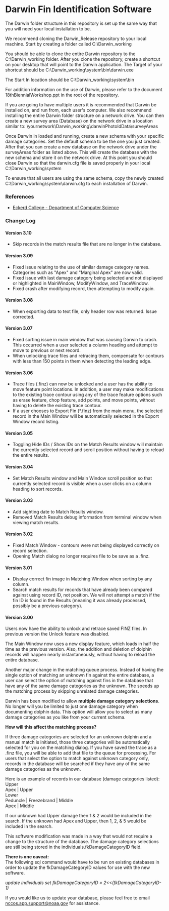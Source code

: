 # **Darwin Fin Identification Software**

The Darwin folder structure in this repository is set up the same way that you will need your local installation to be.  

We recommend cloning the Darwin_Release repository to your local machine.  Start by creating a folder called C:\Darwin_working  

You should be able to clone the entire Darwin repository to the C:\Darwin_working folder.  After you clone the repository, create a shortcut on your desktop that will point to the Darwin application.  The Target of your shortcut should be C:\Darwin_working\system\bin\darwin.exe  

The Start In location should be C:\Darwin_working\system\bin

For addition information on the use of Darwin, please refer to the document 18thBiennialWorkshop.ppt in the root of the repository.

If you are going to have multiple users it is recommended that Darwin be installed on, and run from, each user's computer.  We also recommend  installing the entire Darwin folder structure on a network drive.  You can then create a new survey area (Database) on the network drive in a location similar to:  \\yournetwork\Darwin_working\darwinPhotoIdData\surveyAreas  

Once Darwin in loaded and running, create a new schema with your specific damage categories.  Set the default schema to be the one you just created.  After that you can create a new database on the network drive under the surveyAreas folder as listed above.  This will create the database with the new schema and store it on the network drive.  At this point you should close Darwin so that the darwin.cfg file is saved properly in your local C:\Darwin_working\system  

To ensure that all users are using the same schema, copy the newly created C:\Darwin_working\system\darwin.cfg to each installation of Darwin.  

### **References**
* [Eckerd College - Department of Computer Science](http://darwin.eckerd.edu/)  

### **Change Log**

#### **Version 3.10**

*  Skip records in the match results file that are no longer in the database.  

#### **Version 3.09**

*  Fixed issue relating to the use of similar damage category names. Categories such as "Apex" and "Marginal Apex" are now valid.
*  Fixed issue with last damage category being selected and not displayed or highlighted in MainWindow, ModifyWindow, and TraceWindow.  
*  Fixed crash after modifying record, then attempting to modify again.   

#### **Version 3.08**

*  When exporting data to text file, only header row was returned. Issue corrected.   

#### **Version 3.07**

*  Fixed sorting issue in main window that was causing Darwin to crash.  This occurred when a user selected a column heading and attempt to move to previous or next record.  
*  When unlocking trace files and retracing them, compensate for contours with less than 150 points in them when detecting the leading edge.  

#### **Version 3.06**

*  Trace files (.finz) can now be unlocked and a user has the ability to move feature point locations.  In addition, a user may make modifications to the existing trace contour using any of the trace feature options such as erase feature, chop feature, add points, and move points, without having to delete the existing trace contour.  
*  If a user chooses to Export Fin (*.finz) from the main menu, the selected record in the Main Window will be automatically selected in the Export Window record listing. 

#### **Version 3.05**

*  Toggling Hide IDs / Show IDs on the Match Results window will maintain the currently selected record and scroll position without having to reload the entire results.  

#### **Version 3.04**

*  Set Match Results window and Main Window scroll position so that currently selected record is visible when a user clicks on a column heading to sort records.  

#### **Version 3.03**

*  Add sighting date to Match Results window.
*  Removed Match Results debug information from terminal window when viewing match results.

#### **Version 3.02**  

*  Fixed Match Window - contours were not being displayed correctly on record selection.  
*  Opening Match dialog no longer requires file to be save as a .finz.  

#### **Version 3.01**  

*  Display correct fin image in Matching Window when sorting by any column.  
*  Search match results for records that have already been compared against using record ID, not position.  We will not attempt a match if the fin ID is found in the Results (meaning it was already processed, possibly be a previous category).

#### **Version 3.00**  

Users now have the ability to unlock and retrace saved FINZ files.  In previous version the Unlock feature was disabled.  

The Main Window now uses a new display feature, which loads in half the time as the previous version.  Also, the addition and deletion of dolphin records will happen nearly instantaneously, without having to reload the entire database.  

Another major change in the matching queue process.  Instead of having the single option of matching an unknown fin against the entire database, a user can select the option of matching against fins in the database that have any of the same damage categories as the unknown.  The speeds up the matching process by skipping unrelated damage categories.  

Darwin has been modified to allow **multiple damage category selections**.  No longer will you be limited to just one damage category when documenting dolphin data.  This option will allow you to select as many damage categories as you like from your current schema.  

**How will this affect the matching process?** 

If three damage categories are selected for an unknown dolphin and a manual match is initiated, those three categories will be automatically selected for you on the matching dialog.  If you have saved the trace as a .finz file, you will be able to add that file to the queue for processing.  For users that select the option to match against unknown category only, records in the database will be searched if they have any of the same damage categories as the unknown.  

Here is an example of records in our database (damage categories listed):  
Upper  
Apex | Upper  
Lower  
Peduncle | Freezebrand | Middle  
Apex | Middle  

If our unknown had Upper damage then 1 & 2 would be included in the search.  If the unknown had Apex and Upper, then 1, 2, & 5 would be included in the search.  

This software modification was made in a way that would not require a change to the structure of the database.  The damage category selections are still being stored in the individuals.fkDamageCategoryID field.  

**There is one caveat:**  
The following sql command would have to be run on existing databases in order to update the fkDamageCategoryID values for use with the new software.  

*update individuals set fkDamageCategoryID = 2<<(fkDamageCategoryID-1)*  

If you would like us to update your database, please feel free to email nccos.app.support@noaa.gov for assistance.  
